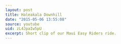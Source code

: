 ```yaml
---
layout: post
title: Haleakala Downhill
date: "2015-05-06 13:55:08"
source: youtube
uid: zL4JpaIw5pU
excerpt: Short clip of our Maui Easy Riders ride.
---
```

